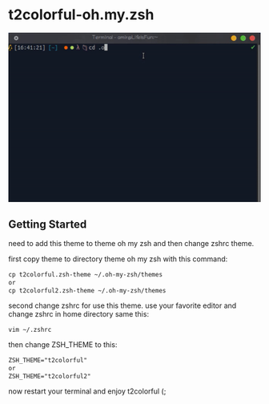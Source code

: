 # t2colorful-oh.my.zsh
![](https://github.com/AmirhosseinAbutalebi/t2colorful-oh.my.zsh/blob/main/t2colorful.gif)

## Getting Started
need to add this theme to theme oh my zsh and then change zshrc theme.

first copy theme to directory theme oh my zsh with this command:
```
cp t2colorful.zsh-theme ~/.oh-my-zsh/themes
or
cp t2colorful2.zsh-theme ~/.oh-my-zsh/themes
```
second change zshrc for use this theme.
use your favorite editor and change zshrc in home directory same this:
```
vim ~/.zshrc
```
then change ZSH_THEME to this:
```
ZSH_THEME="t2colorful"
or
ZSH_THEME="t2colorful2"
```
now restart your terminal and enjoy t2colorful (;

